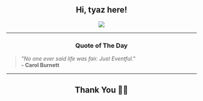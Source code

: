 <h2 align="center"> Hi, tyaz here!</h2>

<p align="center">
<a href="https://github.com/tyazx" alt="github streak"><img src="https://dvst-streak.herokuapp.com/?user=tyazx&theme=tokyonight&fire=DD472C"></a>
</p>

<hr>
<h3 align="center">Quote of The Day</h3>
<p align="center">
<blockquote>
<i>"No one ever said life was fair. Just Eventful."</i>
<br>
<b>- Carol Burnett</b>
</blockquote>
</p>


<hr>
<h2 align="center">Thank You 🙏🏼</h2>

